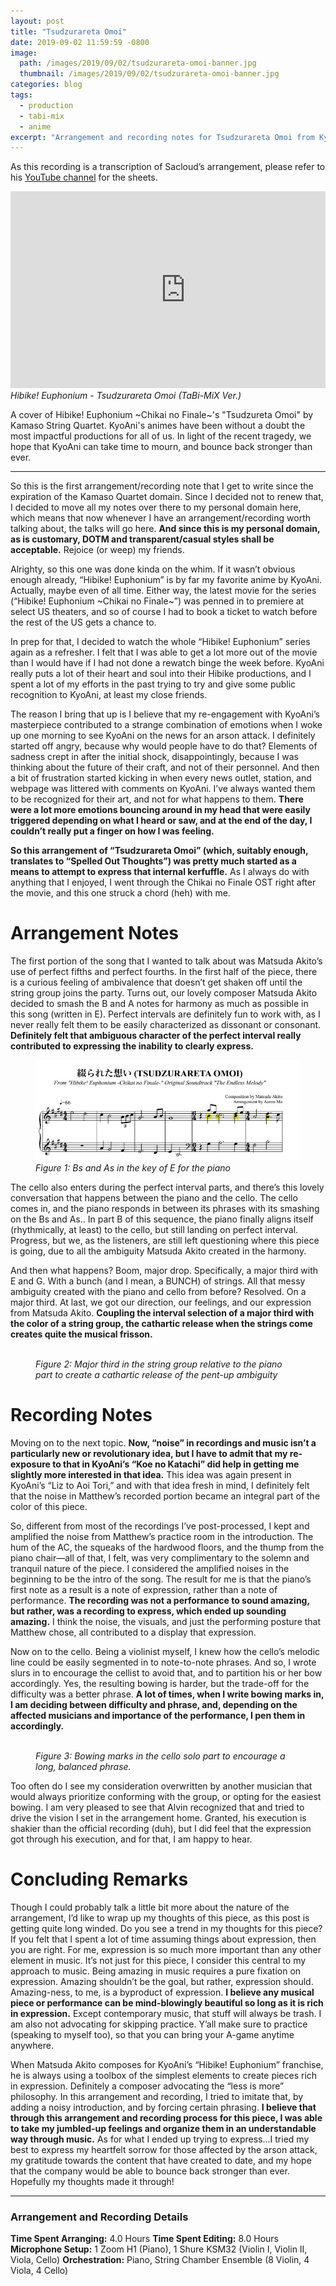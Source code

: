 ```yaml
---
layout: post
title: "Tsudzurareta Omoi"
date: 2019-09-02 11:59:59 -0800
image: 
  path: /images/2019/09/02/tsudzurareta-omoi-banner.jpg
  thumbnail: /images/2019/09/02/tsudzurareta-omoi-banner.jpg
categories: blog
tags:
  - production
  - tabi-mix
  - anime
excerpt: "Arrangement and recording notes for Tsudzurareta Omoi from Kyoto Animation’s Hibike! Euphonium series."
---
```


As this recording is a transcription of Sacloud’s arrangement, please refer to his  [YouTube channel](https://www.youtube.com/channel/UCCelkxNhElUs7q0woxBV6tQ) for the sheets.

<figure class="align-center" style="margin:0px;padding:0px;overflow:hidden">
    <div style="text-align: center;">
        <iframe
            width="560"
            height="315"
            src="https://www.youtube.com/embed/nvNvE332o6Q"
            frameborder="0">
        </iframe>
    </div>
    <figcaption><i>Hibike! Euphonium - Tsudzurareta Omoi (TaBi-MiX Ver.)</i></figcaption>
</figure>

A cover of Hibike! Euphonium ~Chikai no Finale~'s "Tsudzureta Omoi" by Kamaso String Quartet. KyoAni's animes have been without a doubt the most impactful productions for all of us. In light of the recent tragedy, we hope that KyoAni can take time to mourn, and bounce back stronger than ever.

<hr>

So this is the first arrangement/recording note that I get to write since the expiration of the Kamaso Quartet domain.  Since I decided not to renew that, I decided to move all my notes over there to my personal domain here, which means that now whenever I have an arrangement/recording worth talking about, the talks will go here.  **And since this is my personal domain, as is customary, DOTM and transparent/casual styles shall be acceptable.**  Rejoice (or weep) my friends.

Alrighty, so this one was done kinda on the whim.  If it wasn’t obvious enough already, “Hibike! Euphonium” is by far my favorite anime by KyoAni.  Actually, maybe even of all time.  Either way, the latest movie for the series (“Hibike! Euphonium ~Chikai no Finale~”) was penned in to premiere at select US theaters, and so of course I had to book a ticket to watch before the rest of the US gets a chance to.

In prep for that, I decided to watch the whole “Hibike! Euphonium” series again as a refresher.  I felt that I was able to get a lot more out of the movie than I would have if I had not done a rewatch binge the week before.  KyoAni really puts a lot of their heart and soul into their Hibike productions, and I spent a lot of my efforts in the past trying to try and give some public recognition to KyoAni, at least my close friends.

The reason I bring that up is I believe that my re-engagement with KyoAni’s masterpiece contributed to a strange combination of emotions when I woke up one morning to see KyoAni on the news for an arson attack.  I definitely started off angry, because why would people have to do that?  Elements of sadness crept in after the initial shock, disappointingly, because I was thinking about the future of their craft, and not of their personnel.  And then a bit of frustration started kicking in when every news outlet, station, and webpage was littered with comments on KyoAni.  I’ve always wanted them to be recognized for their art, and not for what happens to them.  **There were a lot more emotions bouncing around in my head that were easily triggered depending on what I heard or saw, and at the end of the day, I couldn’t really put a finger on how I was feeling.**

**So this arrangement of “Tsudzurareta Omoi” (which, suitably enough, translates to “Spelled Out Thoughts”) was pretty much started as a means to attempt to express that internal kerfuffle.**  As I always do with anything that I enjoyed, I went through the Chikai no Finale OST right after the movie, and this one struck a chord (heh) with me.

# Arrangement Notes

The first portion of the song that I wanted to talk about was Matsuda Akito’s use of perfect fifths and perfect fourths.  In the first half of the piece, there is a curious feeling of ambivalence that doesn’t get shaken off until the string group joins the party.  Turns out, our lovely composer Matsuda Akito decided to smash the B and A notes for harmony as much as possible in this song (written in E).  Perfect intervals are definitely fun to work with, as I never really felt them to be easily characterized as dissonant or consonant.  **Definitely felt that ambiguous character of the perfect interval really contributed to expressing the inability to clearly express.**

<figure class="align-center">
    <img src="/images/2019/08/22/figure-1-bs-and-as-in-the-key-of-e-for-the-piano.jpg" alt="">
    <figcaption><i>Figure 1: Bs and As in the key of E for the piano</i></figcaption>
</figure>

The cello also enters during the perfect interval parts, and there’s this lovely conversation that happens between the piano and the cello.  The cello comes in, and the piano responds in between its phrases with its smashing on the Bs and As.. In part B of this sequence, the piano finally aligns itself (rhythmically, at least) to the cello, but still landing on perfect interval.  Progress, but we, as the listeners, are still left questioning where this piece is going, due to all the ambiguity Matsuda Akito created in the harmony.

And then what happens?  Boom, major drop.  Specifically, a major third with E and G.  With a bunch (and I mean, a BUNCH) of strings.  All that messy ambiguity created with the piano and cello from before?  Resolved.  On a major third.  At last, we got our direction, our feelings, and our expression from Matsuda Akito.  **Coupling the interval selection of a major third with the color of a string group, the cathartic release when the strings come creates quite the musical frisson.**

<figure class="align-center">
    <img src="/images/2019/08/22/figure-2-major-third-in-the-string-group-relative-to-the-piano-part.jpg" alt="">
    <figcaption><i>Figure 2: Major third in the string group relative to the piano part to create a cathartic release of the pent-up ambiguity</i></figcaption>
</figure>

# Recording Notes

Moving on to the next topic.  **Now, “noise” in recordings and music isn’t a particularly new or revolutionary idea, but I have to admit that my re-exposure to that in KyoAni’s “Koe no Katachi” did help in getting me slightly more interested in that idea.**  This idea was again present in KyoAni’s “Liz to Aoi Tori,” and with that idea fresh in mind, I definitely felt that the noise in Matthew’s recorded portion became an integral part of the color of this piece.

So, different from most of the recordings I’ve post-processed, I kept and amplified the noise from Matthew’s practice room in the introduction.  The hum of the AC, the squeaks of the hardwood floors, and the thump from the piano chair—all of that, I felt, was very complimentary to the solemn and tranquil nature of the piece.  I considered the amplified noises in the beginning to be the intro of the song.  The result for me is that the piano’s first note as a result is a note of expression, rather than a note of performance.  **The recording was not a performance to sound amazing, but rather, was a recording to express, which ended up sounding amazing.**  I think the noise, the visuals, and just the performing posture that Matthew chose, all contributed to a display that expression.

Now on to the cello.  Being a violinist myself, I knew how the cello’s melodic line could be easily segmented in to note-to-note phrases.  And so, I wrote slurs in to encourage the cellist to avoid that, and to partition his or her bow accordingly.  Yes, the resulting bowing is harder, but the trade-off for the difficulty was a better phrase.  **A lot of times, when I write bowing marks in, I am deciding between difficulty and phrase, and, depending on the affected musicians and importance of the performance, I pen them in accordingly.**

<figure class="align-center">
    <img src="/images/2019/08/22/figure-3-bowing-marks-in-the-cello-solo-part-to-encourage-a-long-balanced-phrase.jpg" alt="">
    <figcaption><i>Figure 3: Bowing marks in the cello solo part to encourage a long, balanced phrase.</i></figcaption>
</figure>

Too often do I see my consideration overwritten by another musician that would always prioritize conforming with the group, or opting for the easiest bowing.  I am very pleased to see that Alvin recognized that and tried to drive the vision I set in the arrangement home.  Granted, his execution is shakier than the official recording (duh), but I did feel that the expression got through his execution, and for that, I am happy to hear.

# Concluding Remarks

Though I could probably talk a little bit more about the nature of the arrangement, I’d like to wrap up my thoughts of this piece, as this post is getting quite long winded.  Do you see a trend in my thoughts for this piece?  If you felt that I spent a lot of time assuming things about expression, then you are right.  For me, expression is so much more important than any other element in music.  It’s not just for this piece, I consider this central to my approach to music.  Being amazing in music requires a pure fixation on expression.   Amazing shouldn’t be the goal, but rather, expression should.  Amazing-ness, to me, is a byproduct of expression.  **I believe any musical piece or performance can be mind-blowingly beautiful so long as it is rich in expression.**  Except contemporary music, that stuff will always be trash.  I am also not advocating for skipping practice.  Y’all make sure to practice (speaking to myself too), so that you can bring your A-game anytime anywhere.

When Matsuda Akito composes for KyoAni’s “Hibike! Euphonium” franchise, he is always using a toolbox of the simplest elements to create pieces rich in expression.  Definitely a composer advocating the “less is more” philosophy.  In this arrangement and recording, I tried to imitate that, by adding a noisy introduction, and by forcing certain phrasing.  **I believe that through this arrangement and recording process for this piece, I was able to take my jumbled-up feelings and organize them in an understandable way through music.**  As for what I ended up trying to express…I tried my best to express my heartfelt sorrow for those affected by the arson attack, my gratitude towards the content that have created to date, and my hope that the company would be able to bounce back stronger than ever.  Hopefully my thoughts made it through!

<hr>

### Arrangement and Recording Details

**Time Spent Arranging:**  4.0 Hours
**Time Spent Editing:**  8.0 Hours
**Microphone Setup:**  1 Zoom H1 (Piano), 1 Shure KSM32 (Violin I, Violin II, Viola, Cello)
**Orchestration:**  Piano, String Chamber Ensemble (8 Violin, 4 Viola, 4 Cello)